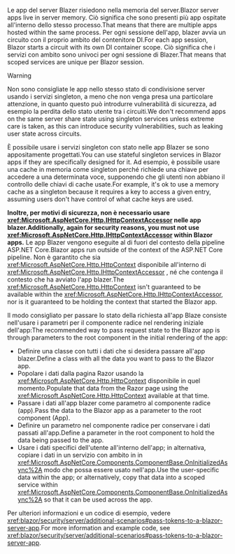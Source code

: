 <span data-ttu-id="a2cca-101">Le app del server Blazer risiedono nella memoria del server.</span><span class="sxs-lookup"><span data-stu-id="a2cca-101">Blazor server apps live in server memory.</span></span> <span data-ttu-id="a2cca-102">Ciò significa che sono presenti più app ospitate all'interno dello stesso processo.</span><span class="sxs-lookup"><span data-stu-id="a2cca-102">That means that there are multiple apps hosted within the same process.</span></span> <span data-ttu-id="a2cca-103">Per ogni sessione dell'app, blazer avvia un circuito con il proprio ambito del contenitore DI.</span><span class="sxs-lookup"><span data-stu-id="a2cca-103">For each app session, Blazor starts a circuit with its own DI container scope.</span></span> <span data-ttu-id="a2cca-104">Ciò significa che i servizi con ambito sono univoci per ogni sessione di Blazer.</span><span class="sxs-lookup"><span data-stu-id="a2cca-104">That means that scoped services are unique per Blazor session.</span></span>

> [!WARNING]
> <span data-ttu-id="a2cca-105">Non sono consigliate le app nello stesso stato di condivisione server usando i servizi singleton, a meno che non venga presa una particolare attenzione, in quanto questo può introdurre vulnerabilità di sicurezza, ad esempio la perdita dello stato utente tra i circuiti.</span><span class="sxs-lookup"><span data-stu-id="a2cca-105">We don't recommend apps on the same server share state using singleton services unless extreme care is taken, as this can introduce security vulnerabilities, such as leaking user state across circuits.</span></span>

<span data-ttu-id="a2cca-106">È possibile usare i servizi singleton con stato nelle app Blazer se sono appositamente progettati.</span><span class="sxs-lookup"><span data-stu-id="a2cca-106">You can use stateful singleton services in Blazor apps if they are specifically designed for it.</span></span> <span data-ttu-id="a2cca-107">Ad esempio, è possibile usare una cache in memoria come singleton perché richiede una chiave per accedere a una determinata voce, supponendo che gli utenti non abbiano il controllo delle chiavi di cache usate.</span><span class="sxs-lookup"><span data-stu-id="a2cca-107">For example, it's ok to use a memory cache as a singleton because it requires a key to access a given entry, assuming users don't have control of what cache keys are used.</span></span>

<span data-ttu-id="a2cca-108">**Inoltre, per motivi di sicurezza, non è necessario usare <xref:Microsoft.AspNetCore.Http.IHttpContextAccessor> nelle app blazer.**</span><span class="sxs-lookup"><span data-stu-id="a2cca-108">**Additionally, again for security reasons, you must not use <xref:Microsoft.AspNetCore.Http.IHttpContextAccessor> within Blazor apps.**</span></span> <span data-ttu-id="a2cca-109">Le app Blazer vengono eseguite al di fuori del contesto della pipeline ASP.NET Core.</span><span class="sxs-lookup"><span data-stu-id="a2cca-109">Blazor apps run outside of the context of the ASP.NET Core pipeline.</span></span> <span data-ttu-id="a2cca-110">Non è garantito che sia <xref:Microsoft.AspNetCore.Http.HttpContext> disponibile all'interno di <xref:Microsoft.AspNetCore.Http.IHttpContextAccessor> , né che contenga il contesto che ha avviato l'app blazer.</span><span class="sxs-lookup"><span data-stu-id="a2cca-110">The <xref:Microsoft.AspNetCore.Http.HttpContext> isn't guaranteed to be available within the <xref:Microsoft.AspNetCore.Http.IHttpContextAccessor>, nor is it guaranteed to be holding the context that started the Blazor app.</span></span>

<span data-ttu-id="a2cca-111">Il modo consigliato per passare lo stato della richiesta all'app Blaze consiste nell'usare i parametri per il componente radice nel rendering iniziale dell'app:</span><span class="sxs-lookup"><span data-stu-id="a2cca-111">The recommended way to pass request state to the Blazor app is through parameters to the root component in the initial rendering of the app:</span></span>

* <span data-ttu-id="a2cca-112">Definire una classe con tutti i dati che si desidera passare all'app blazer.</span><span class="sxs-lookup"><span data-stu-id="a2cca-112">Define a class with all the data you want to pass to the Blazor app.</span></span>
* <span data-ttu-id="a2cca-113">Popolare i dati dalla pagina Razor usando la <xref:Microsoft.AspNetCore.Http.HttpContext> disponibile in quel momento.</span><span class="sxs-lookup"><span data-stu-id="a2cca-113">Populate that data from the Razor page using the <xref:Microsoft.AspNetCore.Http.HttpContext> available at that time.</span></span>
* <span data-ttu-id="a2cca-114">Passare i dati all'app blazer come parametro al componente radice (app).</span><span class="sxs-lookup"><span data-stu-id="a2cca-114">Pass the data to the Blazor app as a parameter to the root component (App).</span></span>
* <span data-ttu-id="a2cca-115">Definire un parametro nel componente radice per conservare i dati passati all'app.</span><span class="sxs-lookup"><span data-stu-id="a2cca-115">Define a parameter in the root component to hold the data being passed to the app.</span></span>
* <span data-ttu-id="a2cca-116">Usare i dati specifici dell'utente all'interno dell'app; in alternativa, copiare i dati in un servizio con ambito in in <xref:Microsoft.AspNetCore.Components.ComponentBase.OnInitializedAsync%2A> modo che possa essere usato nell'app.</span><span class="sxs-lookup"><span data-stu-id="a2cca-116">Use the user-specific data within the app; or alternatively, copy that data into a scoped service within <xref:Microsoft.AspNetCore.Components.ComponentBase.OnInitializedAsync%2A> so that it can be used across the app.</span></span>

<span data-ttu-id="a2cca-117">Per ulteriori informazioni e un codice di esempio, vedere <xref:blazor/security/server/additional-scenarios#pass-tokens-to-a-blazor-server-app>.</span><span class="sxs-lookup"><span data-stu-id="a2cca-117">For more information and example code, see <xref:blazor/security/server/additional-scenarios#pass-tokens-to-a-blazor-server-app>.</span></span>
